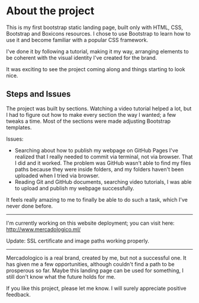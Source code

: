 <h1>About the project</h1>
This is my first bootstrap static landing page, built only with HTML, CSS, Bootstrap and Boxicons resources. I chose to use Bootstrap to learn how to use it and become familiar with a popular CSS framework.

I've done it by following a tutorial, making it my way, arranging elements to be coherent with the visual identity I've created for the brand.

It was exciting to see the project coming along and things starting to look nice.

<h2>Steps and Issues</h2>

The project was built by sections. Watching a video tutorial helped a lot, but I had to figure out how to make every section the way I wanted; a few tweaks a time.
Most of the sections were made adjusting Bootstrap templates.

Issues: 
  - Searching about how to publish my webpage on GitHub Pages I've realized that I really needed to commit via terminal, not via browser. That I did and it worked. The problem was GitHub wasn't able to find my files paths because they were inside folders, and my folders haven't been uploaded when I tried via browser.
  - Reading Git and GitHub documents, searching video tutorials, I was able to upload and publish my webpage successfully.

It feels really amazing to me to finally be able to do such a task, which I've never done before.

_______________________________________________________
I'm currently working on this website deployment; you can visit here: http://www.mercadologico.ml/ <br/>

Update: SSL certificate and image paths working properly.
_______________________________________________________

Mercadologico is a real brand, created by me, but not a successful one. It has given me a few opportunities, although couldn't find a path to be prosperous so far. Maybe this landing page can be used for something, I still don't know what the future holds for me.

If you like this project, please let me know. I will surely appreciate positive feedback.
